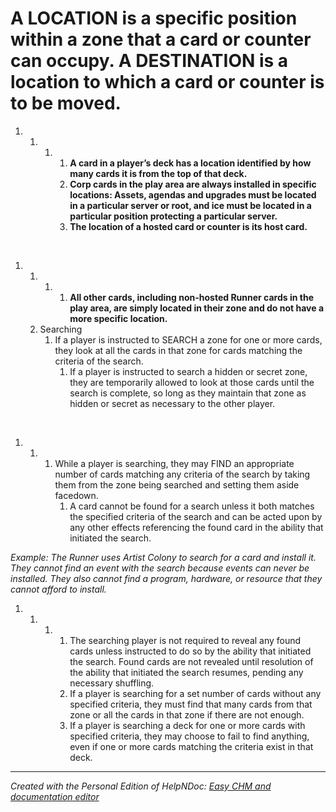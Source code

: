# A LOCATION is a specific position within a zone that a card or counter can occupy. A DESTINATION is a location to which a card or counter is to be moved.

1. &nbsp;
   1. &nbsp;
      1. &nbsp;
         1. **A card in a player’s deck has a location identified by how many cards it is from the top of that deck.**
         1. **Corp cards in the play area are always installed in specific locations: Assets, agendas and upgrades must be located in a particular server or root, and ice must be located in a particular position protecting a particular server.**
         1. **The location of a hosted card or counter is its host card.**

&nbsp;

1. &nbsp;
   1. &nbsp;
      1. &nbsp;
         1. **All other cards, including non-hosted Runner cards in the play area, are simply located in their zone and do not have a more specific location.**
   1. Searching
      1. If a player is instructed to SEARCH a zone for one or more cards, they look at all the cards in that zone for cards matching the criteria of the search.
         1. If a player is instructed to search a hidden or secret zone, they are temporarily allowed to look at those cards until the search is complete, so long as they maintain that zone as hidden or secret as necessary to the other player.

&nbsp;

1. &nbsp;
   1. &nbsp;
      1. While a player is searching, they may FIND an appropriate number of cards matching any criteria of the search by taking them from the zone being searched and setting them aside facedown.
         1. A card cannot be found for a search unless it both matches the specified criteria of the search and can be acted upon by any other effects referencing the found card in the ability that initiated the search.

*Example: The Runner uses Artist Colony to search for a card and install it. They cannot find an event with the search because events can never be installed. They also cannot find a program, hardware, or resource that they cannot afford to install.*

1. &nbsp;
   1. &nbsp;
      1. &nbsp;
         1. The searching player is not required to reveal any found cards unless instructed to do so by the ability that initiated the search. Found cards are not revealed until resolution of the ability that initiated the search resumes, pending any necessary shuffling.
         1. If a player is searching for a set number of cards without any specified criteria, they must find that many cards from that zone or all the cards in that zone if there are not enough.
         1. If a player is searching a deck for one or more cards with specified criteria, they may choose to fail to find anything, even if one or more cards matching the criteria exist in that deck.

***
_Created with the Personal Edition of HelpNDoc: [Easy CHM and documentation editor](<https://www.helpndoc.com>)_
